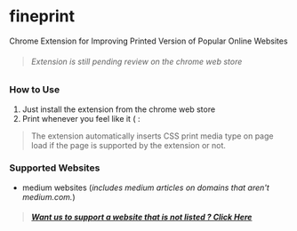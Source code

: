 # fineprint
Chrome Extension for Improving Printed Version of Popular Online Websites

> ###### Extension is still _pending review_ on the chrome web store

### How to Use

1. Just install the extension from the chrome web store
2. Print whenever you feel like it ( :

> The extension automatically inserts CSS print media type on page load if the page is supported by the extension or not.

### Supported Websites

- medium websites (_includes medium articles on domains that aren't medium.com._)

> ##### [Want us to support a website that is not listed ? Click Here](https://github.com/nizarmah/fineprint/issues/new?assignees=&labels=website+request&template=new-website-support-request.md&title=)

